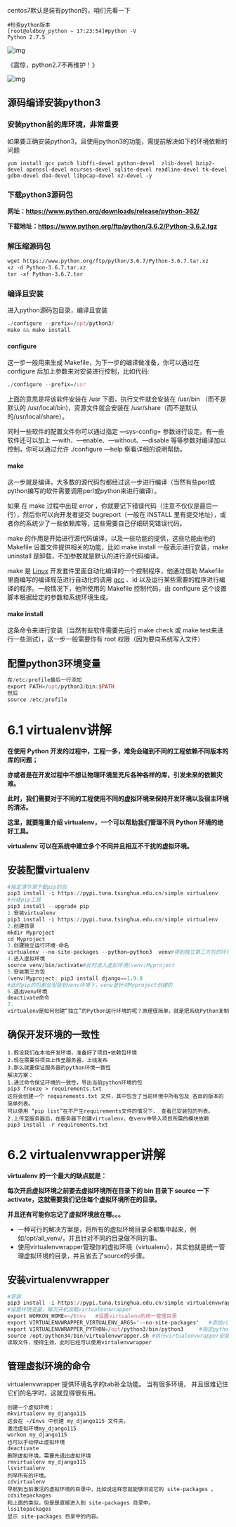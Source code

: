 centos7默认是装有python的，咱们先看一下

```1c
#检查python版本
[root@oldboy_python ~ 17:23:54]#python -V
Python 2.7.5
```

![img](https://pythonav.com/media/uploads/2019/02/22/Gobook/Chapter6/pic/p1.png)

《震惊，python2.7不再维护！》

![img](https://pythonav.com/media/uploads/2019/02/22/Gobook/Chapter6/pic/p2.png)

## 源码编译安装python3

### 安装python前的库环境，非常重要

如果要正确安装python3，且使用python3的功能，需提前解决如下的环境依赖的问题

```mipsasm
yum install gcc patch libffi-devel python-devel  zlib-devel bzip2-devel openssl-devel ncurses-devel sqlite-devel readline-devel tk-devel gdbm-devel db4-devel libpcap-devel xz-devel -y
```

### 下载python3源码包

**网址：https://www.python.org/downloads/release/python-362/**

**下载地址：https://www.python.org/ftp/python/3.6.2/Python-3.6.2.tgz**

### 解压缩源码包

```apache
wget https://www.python.org/ftp/python/3.6.7/Python-3.6.7.tar.xz
xz -d Python-3.6.7.tar.xz
tar -xf Python-3.6.7.tar
```

### 编译且安装

进入python源码包目录，编译且安装

```awk
./configure --prefix=/opt/python3/
make && make install
```

#### configure

这一步一般用来生成 Makefile，为下一步的编译做准备，你可以通过在 configure 后加上参数来对安装进行控制，比如代码:

```awk
./configure --prefix=/usr
```

上面的意思是将该软件安装在 /usr 下面，执行文件就会安装在 /usr/bin （而不是默认的 /usr/local/bin)，资源文件就会安装在 /usr/share（而不是默认的/usr/local/share）。

同时一些软件的配置文件你可以通过指定 —sys-config= 参数进行设定。有一些软件还可以加上 —with、—enable、—without、—disable 等等参数对编译加以控制，你可以通过允许 ./configure —help 察看详细的说明帮助。

#### make

这一步就是编译，大多数的源代码包都经过这一步进行编译（当然有些perl或python编写的软件需要调用perl或python来进行编译）。

如果 在 make 过程中出现 error ，你就要记下错误代码（注意不仅仅是最后一行），然后你可以向开发者提交 bugreport（一般在 INSTALL 里有提交地址），或者你的系统少了一些依赖库等，这些需要自己仔细研究错误代码。

make 的作用是开始进行源代码编译，以及一些功能的提供，这些功能由他的 Makefile 设置文件提供相关的功能，比如 make install 一般表示进行安装，make uninstall 是卸载，不加参数就是默认的进行源代码编译。

make 是 [Linux](http://www.icultivator.com/tag/linux) 开发套件里面自动化编译的一个控制程序，他通过借助 Makefile 里面编写的编译规范进行自动化的调用 [gcc](http://www.icultivator.com/tag/gcc) 、ld 以及运行某些需要的程序进行编译的程序。一般情况下，他所使用的 Makefile 控制代码，由 configure 这个设置脚本根据给定的参数和系统环境生成。

#### make install

这条命令来进行安装（当然有些软件需要先运行 make check 或 make test来进行一些测试），这一步一般需要你有 root 权限（因为要向系统写入文件）

## 配置python3环境变量

```awk
在/etc/profile最后一行添加
export PATH=/opt/python3/bin:$PATH
然后
source /etc/profile
```

# 6.1 virtualenv讲解

**在使用 Python 开发的过程中，工程一多，难免会碰到不同的工程依赖不同版本的库的问题；**

**亦或者是在开发过程中不想让物理环境里充斥各种各样的库，引发未来的依赖灾难。**

**此时，我们需要对于不同的工程使用不同的虚拟环境来保持开发环境以及宿主环境的清洁。**

**这里，就要隆重介绍 virtualenv，一个可以帮助我们管理不同 Python 环境的绝好工具。**

**virtualenv 可以在系统中建立多个不同并且相互不干扰的虚拟环境。**

## 安装配置virtualenv

```awk
#指定清华源下载pip的包
pip3 install -i https://pypi.tuna.tsinghua.edu.cn/simple virtualenv
#升级pip工具
pip3 install --upgrade pip
1.安装virtualenv
pip3 install -i https://pypi.tuna.tsinghua.edu.cn/simple virtualenv
2.创建目录
mkdir Myproject
cd Myproject
3.创建独立运行环境-命名
virtualenv --no-site-packages --python=python3  venv#得到独立第三方包的环境，并且指定解释器是python3
4.进入虚拟环境
source venv/bin/activate#此时进入虚拟环境(venv)Myproject
5.安装第三方包
(venv)Myproject: pip3 install django==1.9.8
#此时pip的包都会安装到venv环境下，venv是针对Myproject创建的
6.退出venv环境
deactivate命令
7.
virtualenv是如何创建“独立”的Python运行环境的呢？原理很简单，就是把系统Python复制一份到virtualenv的环境，用命令source venv/bin/activate进入一个virtualenv环境时，virtualenv会修改相关环境变量，让命令python和pip均指向当前的virtualenv环境。
```

## 确保开发环境的一致性

```mel
1.假设我们在本地开发环境，准备好了项目+依赖包环境
2.现在需要将项目上传至服务器，上线发布
3.那么就要保证服务器的python环境一致性
解决方案：
1.通过命令保证环境的一致性，导出当前python环境的包
pip3 freeze > requirements.txt   
这将会创建一个 requirements.txt 文件，其中包含了当前环境中所有包及 各自的版本的简单列表。
可以使用 “pip list”在不产生requirements文件的情况下， 查看已安装包的列表。
2.上传至服务器后，在服务器下创建virtualenv，在venv中导入项目所需的模块依赖
pip3 install -r requirements.txt
```

# 6.2 virtualenvwrapper讲解

**virtualenv 的一个最大的缺点就是：**

**每次开启虚拟环境之前要去虚拟环境所在目录下的 bin 目录下 source 一下 activate，这就需要我们记住每个虚拟环境所在的目录。**

**并且还有可能你忘记了虚拟环境放在哪。。。**

- 一种可行的解决方案是，将所有的虚拟环境目录全都集中起来，例如/opt/all_venv/，并且针对不同的目录做不同的事。
- 使用virtualenvwrapper管理你的虚拟环境（virtualenv），其实他就是统一管理虚拟环境的目录，并且省去了source的步骤。

## 安装virtualenvwrapper

```awk
#安装
pip3 install -i https://pypi.tuna.tsinghua.edu.cn/simple virtualenvwrapper
#设置环境变量，每次开机加载virtualevnwrapper
export WORKON_HOME=~/Envs   #设置virtualenv的统一管理目录
export VIRTUALENVWRAPPER_VIRTUALENV_ARGS='--no-site-packages'   #添加virtualenvwrapper的参数，生成干净隔绝的环境
export VIRTUALENVWRAPPER_PYTHON=/opt/python3/bin/python3     #指定python解释器
source /opt/python34/bin/virtualenvwrapper.sh #执行virtualenvwrapper安装脚本
读取文件，使得生效，此时已经可以使用virtalenvwrapper
```

## 管理虚拟环境的命令

virtualenvwrapper 提供环境名字的tab补全功能。
当有很多环境， 并且很难记住它们的名字时，这就显得很有用。

```asciidoc
创建一个虚拟环境：
mkvirtualenv my_django115
这会在 ~/Envs 中创建 my_django115 文件夹。
激活虚拟环境my_django115
workon my_django115
也可以手动停止虚拟环境
deactivate
删除虚拟环境，需要先退出虚拟环境
rmvirtualenv my_django115
lsvirtualenv
列举所有的环境。
cdvirtualenv
导航到当前激活的虚拟环境的目录中，比如说这样您就能够浏览它的 site-packages 。
cdsitepackages
和上面的类似，但是是直接进入到 site-packages 目录中。
lssitepackages
显示 site-packages 目录中的内容。
```